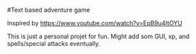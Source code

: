 #Text based adventure game

Inspired by https://www.youtube.com/watch?v=EpB9u4ItOYU

This is just a personal projet for fun.
Might add som GUI, xp, and spells/special attacks eventually.
